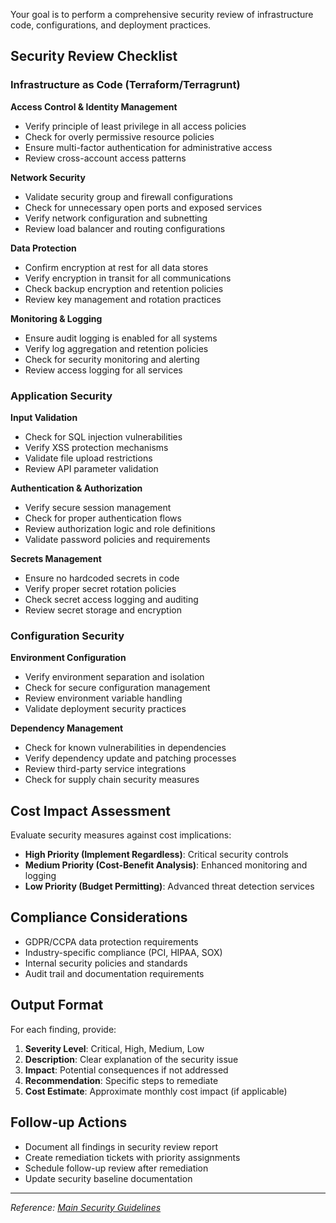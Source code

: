 Your goal is to perform a comprehensive security review of infrastructure code, configurations, and deployment practices.

## Security Review Checklist

### Infrastructure as Code (Terraform/Terragrunt)

**Access Control & Identity Management**
- Verify principle of least privilege in all access policies
- Check for overly permissive resource policies
- Ensure multi-factor authentication for administrative access
- Review cross-account access patterns

**Network Security**
- Validate security group and firewall configurations
- Check for unnecessary open ports and exposed services
- Verify network configuration and subnetting
- Review load balancer and routing configurations

**Data Protection**
- Confirm encryption at rest for all data stores
- Verify encryption in transit for all communications
- Check backup encryption and retention policies
- Review key management and rotation practices

**Monitoring & Logging**
- Ensure audit logging is enabled for all systems
- Verify log aggregation and retention policies
- Check for security monitoring and alerting
- Review access logging for all services

### Application Security

**Input Validation**
- Check for SQL injection vulnerabilities
- Verify XSS protection mechanisms
- Validate file upload restrictions
- Review API parameter validation

**Authentication & Authorization**
- Verify secure session management
- Check for proper authentication flows
- Review authorization logic and role definitions
- Validate password policies and requirements

**Secrets Management**
- Ensure no hardcoded secrets in code
- Verify proper secret rotation policies
- Check secret access logging and auditing
- Review secret storage and encryption

### Configuration Security

**Environment Configuration**
- Verify environment separation and isolation
- Check for secure configuration management
- Review environment variable handling
- Validate deployment security practices

**Dependency Management**
- Check for known vulnerabilities in dependencies
- Verify dependency update and patching processes
- Review third-party service integrations
- Check for supply chain security measures

## Cost Impact Assessment

Evaluate security measures against cost implications:

- **High Priority (Implement Regardless)**: Critical security controls
- **Medium Priority (Cost-Benefit Analysis)**: Enhanced monitoring and logging
- **Low Priority (Budget Permitting)**: Advanced threat detection services

## Compliance Considerations

- GDPR/CCPA data protection requirements
- Industry-specific compliance (PCI, HIPAA, SOX)
- Internal security policies and standards
- Audit trail and documentation requirements

## Output Format

For each finding, provide:

1. **Severity Level**: Critical, High, Medium, Low
2. **Description**: Clear explanation of the security issue
3. **Impact**: Potential consequences if not addressed
4. **Recommendation**: Specific steps to remediate
5. **Cost Estimate**: Approximate monthly cost impact (if applicable)

## Follow-up Actions

- Document all findings in security review report
- Create remediation tickets with priority assignments
- Schedule follow-up review after remediation
- Update security baseline documentation

---

*Reference: [Main Security Guidelines](../.github/copilot-instructions.md)*
